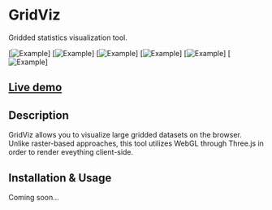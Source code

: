 # GridViz

Gridded statistics visualization tool.

[![Example](assets/images/preview1.png)]
[![Example](assets/images/preview2.png)]
[![Example](assets/images/preview3.png)]
[![Example](assets/images/preview4.png)]
[![Example](assets/images/preview5.png)]
[![Example](assets/images/preview6.png)]

## [Live demo](https://eurostat.github.io/GridViz/examples/basic/index.html)

## Description

GridViz allows you to visualize large gridded datasets on the browser. Unlike raster-based approaches, this tool utilizes WebGL through Three.js in order to render eveything client-side.

## Installation & Usage

Coming soon...
